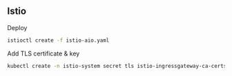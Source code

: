 ## Istio

Deploy
```bash
istioctl create -f istio-aio.yaml
```

Add TLS certificate & key
```bash
kubectl create -n istio-system secret tls istio-ingressgateway-ca-certs --key hao.meshlab.cn.key --cert hao.meshlab.cn.crt
```
